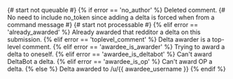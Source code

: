 {# start not queuable #}
{% if error == 'no_author' %}
Deleted comment.
{# No need to include no_token since adding a delta is forced when from a
command message #}
{# start not processable #}
{% elif error == 'already_awarded' %}
Already awarded that redditor a delta on this submission.
{% elif error == 'toplevel_comment' %}
Delta awarder is a top-level comment.
{% elif error == 'awardee_is_awarder' %}
Trying to award a delta to oneself.
{% elif error == 'awardee_is_deltabot' %}
Can't award DeltaBot a delta.
{% elif error == 'awardee_is_op' %}
Can't award OP a delta.
{% else %}
Delta awarded to /u/{{ awardee_username }}
{% endif %}
